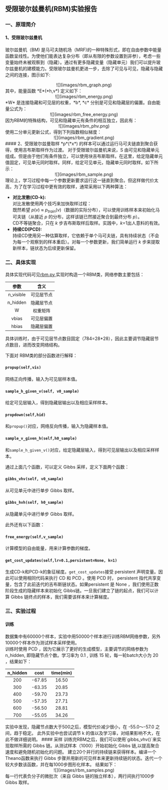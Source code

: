 ## 受限玻尔兹曼机(RBM)实验报告
### 一、原理简介
#### 1、受限玻尔兹曼机  
玻尔兹曼机（BM) 是马可夫随机场（MRF)的一种特殊形式，即在自由参数中能量函数呈线性。为使他们能表达复杂分布（即从有限的参数设置到非参），考虑一些变量始终未被观察到（隐藏）。通过有更多隐藏变量（隐藏单元）我们可以提升玻尔兹曼机的建模能力。受限玻尔兹曼机更进一步，去除了可见与可见，隐藏与隐藏之间的连接，图示如下:
<div align=center>
![](images/rbm_graph.png)
</div>
其中，能量函数 *E*(*h,v*) 定义如下：
<div align=center>
![](images/rbm_energy.png)
</div>
*W* 是连接隐藏和可见层的权重，*b*, *c* 分别是可见和隐藏层的偏置。自由能量公式为：
<div align=center>
![](images/rbm_free_energy.png)
</div>
因为RBM的特殊结构，可见和隐藏单元有条件的相互独立，因此有：
<div align=center>
![](images/rbm_phv.png)
</div>
使用二分单元更新公式，得到下列指数相似梯度：
<div align=center>
![](images/rbm_gradient.png)
</div>
#### 2、受限玻尔兹曼取样
*p*(*x*) 的样本可以通过运行马可夫链直到聚合获得，使用吉布斯取样作为过渡。
对于受限玻尔兹曼机来说，S 由可见和隐藏单元组成。但是由于他们有条件独立，可以使用块吉布斯取样。在这里，给定隐藏单元值固定，可见单元同时取样。同样，给定可见单元，隐藏单元同时取样。如下所示：
<div align=center>
![](images/rbm_sample.png)
</div>
理论上，学习过程中每一个参数更新要求运行这一链直到聚合。但这样做代价太高，为了在学习过程中更有效的取样，通常采用以下两种算法：
  
* **对比发散(CD-k):**  
对比发散使用两个技巧来加快取样过程：  
既然希望 *p*(*v*) ≈ *p*<sub>*train*</sub>(*v*)（数据的实际分布），可以使用训练样本来初始化马可夫链（从接近 *p* 的分布，这样该链已然接近聚合到最终分布 *p*）。  
CD不等链聚合，只在 *k* 步吉布斯取样后取样。实践中，*k*=1出人意料的有效。
* **持续CD(PCD):**  
持续CD使用另一种估算取样，它依赖于单个马可夫链，具有持续状态（不会为每一个观察到的样本重启）。对每一个参数更新，我们简单运行 *k* 步来提取新样本，链状态为后续更新保留。  

### 二、具体实现 
具体实现代码可见[rbm.py](rbm.py),实现时构造一个RBM类，网络参数主要包括：
<div align=center>  

|参数       |含义 |
|:--------:|:------:|
|n_visible |可见层节点|
|n_hidden  |隐藏层节点|
|W   | 权重矩阵|
|vbias|可见层偏置|
|hbias|隐藏层偏置|
</div>
具体训练时，由于可见层节点数目固定（784=28*28），因此主要调节隐藏层节点数目，进而改变网络结构。  
  
下面对 RBM类的部分函数进行解释：
#### `propup(self,vis)`
网络正向传播，输入为可见层样本值。
#### `sample_h_given_v(self, v0_sample)`
给定可见层输入，得到隐藏层输出以及相应采样样本。
#### `propdown(self,hid)`
和`propup()`对应，网络反向传播，输入为隐藏样本值。
#### `sample_v_given_h(self,h0_sample)`
和`sample_h_given_v()`对应，给定隐藏层输入，得到可见层输出以及相应采样样本。  

通过上面几个函数，可以定义 Gibbs 采样，定义下面两个函数：
#### `gibbs_vhv(self, v0_sample)` 
从可见单元中进行单步 Gibbs 取样。
#### `gibbs_hvh(self, h0_sample)`
从隐藏单元中进行单步 Gibbs 取样。

此外还有以下函数：
#### `free_energy(self,v_sample)`
计算模型的自由能量，用来计算参数的梯度。
#### `get_cost_updates(self,lr=0.1,persistent=None, k=1)`
生成CD-k和PCD-k的象征梯度。`get_cost_updates`接受 persistent 声明变量。因此可以使用相同代码来执行 CD 和 PCD 。使用 PCD 时， persistent 指代共享变量，包含了此前迭代的吉布斯链状态。如果persistent 是 None ，我们使用正数阶段生成的隐藏样本来初始化 Gibbs链。一旦我们建立了链的起点，我们可以计算 Gibbs 链终点的样本，我们需要该样本来计算梯度。

### 三、实验过程
#### 训练
数据集中有60000个样本，实验中用50000个样本进行训练RBM网络参数，另外10000个样本作为测试样本采样使用。  
训练时使用 PCD ，因为它展示了更好的生成模型，主要调节的网络参数为 n_hidden, 即隐藏节点个数。学习率为 0.1 , 训练 15 轮，每一轮batch大小为 20 ，结果如下：  
<div align=center>  

|n_hidden       |cost | time(min)|
|:--------:|:------:|:-----:|
|200|-67.85|16.50|
|300|-63.35|20.85|
|400|-59.70|23.73|
|500|-57.35|27.71|
|600|-56.50|28.81|
|700|-55.05|34.26|
</div>
实验中发现，隐藏节点数大于500之后，模型代价减少很小，在 -55.0～-57.0 之间，趋于稳定。  
此外实验中也尝试调节 k 的值以及学习率，对结果影响不大，在此不做详细说明。
#### 采样
训练完RBM之后，我们可以使用`gibbs_vhv()`来实现取样所需的 Gibbs 链。从测试样本（1000）开始初始化 Gibbs 链,以提高聚合速度和避免随机初始化的问题。  
建立20个并行的持续链来获得样本。编译一个Theano函数来执行 Gibbs 步骤并用新的可见样本来更新持续链的状态。迭代一个较大步数该函数，并在每1000步图形化样本。
结果如下：  
<div align=center>
![](images/rbm_samples.png)
</div> 
每一行代表负分子的微批次（来自 Gibbs 链的独立样本），两行间执行1000步 Gibbs 取样。




